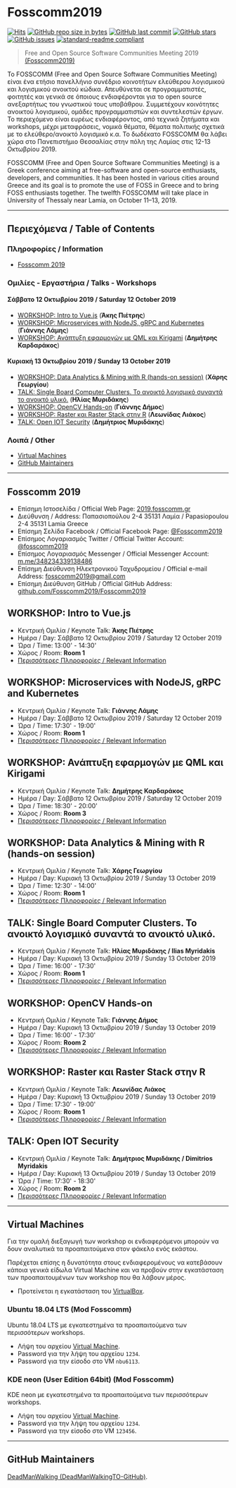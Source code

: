 # Fosscomm2019
[![Hits](https://hits.sh/github.com/Fosscomm2019/Fosscomm2019.svg?style=plastic&label=HitCount)](../../)
[![GitHub repo size in bytes](https://img.shields.io/github/repo-size/Fosscomm2019/Fosscomm2019.svg)](../../)
[![GitHub last commit](https://img.shields.io/github/last-commit/Fosscomm2019/Fosscomm2019.svg)](../../)
[![GitHub stars](https://img.shields.io/github/stars/Fosscomm2019/Fosscomm2019.svg)](../../stargazers)
[![GitHub issues](https://img.shields.io/github/issues/Fosscomm2019/Fosscomm2019.svg)](../../issues)
[![standard-readme compliant](https://img.shields.io/badge/readme%20style-standard-brightgreen.svg)](./README.md)

>Free and Open Source Software Communities Meeting 2019 [(Fosscomm2019)](https://2019.fosscomm.gr/)

Το FOSSCOMM (Free and Open Source Software Communities Meeting) είναι ένα ετήσιο πανελλήνιο συνέδριο κοινοτήτων ελεύθερου λογισμικού και λογισμικού ανοικτού κώδικα. Απευθύνεται σε προγραμματιστές, φοιτητές και γενικά σε όποιους ενδιαφέρονται για το open source ανεξαρτήτως του γνωστικού τους υποβάθρου. Συμμετέχουν κοινότητες ανοικτού λογισμικού, ομάδες προγραμματιστών και συντελεστών έργων. Το περιεχόμενο είναι ευρέως ενδιαφέροντος, από τεχνικά ζητήματα και workshops, μέχρι μεταφράσεις, νομικά θέματα, θέματα πολιτικής σχετικά με το ελεύθερο/ανοικτό λογισμικό κ.α. Το δωδέκατο FOSSCOMM θα λάβει χώρα στο Πανεπιστήμιο Θεσσαλίας στην πόλη της Λαμίας στις 12-13 Οκτωβρίου 2019.

FOSSCOMM (Free and Open Source Software Communities Meeting) is a Greek conference aiming at free-software and open-source enthusiasts, developers, and communities. It has been hosted in various cities around Greece and its goal is to promote the use of FOSS in Greece and to bring FOSS enthusiasts together. The twelfth FOSSCOMM will take place in University of Thessaly near Lamia, on October 11–13, 2019.

---
## Περιεχόμενα / Table of Contents
### Πληροφορίες / Information
- [Fosscomm 2019](#fosscomm-2019)
### Ομιλίες - Εργαστήρια / Talks - Workshops
#### Σάββατο 12 Οκτωβρίου 2019 / Saturday 12 October 2019
- [WORKSHOP: Intro to Vue.js](#workshop-intro-to-vuejs) (**Άκης Πιέτρης**)
- [WORKSHOP: Microservices with NodeJS, gRPC and Kubernetes](#workshop-microservices-with-nodejs-grpc-and-kubernetes) (**Γιάννης Λάμης**)
- [WORKSHOP: Ανάπτυξη εφαρμογών με QML και Kirigami](#workshop-ανάπτυξη-εφαρμογών-με-qml-και-kirigami) (**Δημήτρης Καρδαράκος**)
#### Κυριακή 13 Οκτωβρίου 2019 / Sunday 13 October 2019
- [WORKSHOP: Data Analytics & Mining with R (hands-on session)](#workshop-data-analytics--mining-with-r-hands-on-session) (**Χάρης Γεωργίου**)
- [TALK: Single Board Computer Clusters. Το ανοικτό λογισμικό συναντά το ανοικτό υλικό.](#talk-single-board-computer-clusters-το-ανοικτό-λογισμικό-συναντά-το-ανοικτό-υλικό) (**Ηλίας Μυριδάκης**)
- [WORKSHOP: OpenCV Hands-on](#workshop-opencv-hands-on) (**Γιάννης Δήμος**)
- [WORKSHOP: Raster και Raster Stack στην R](#workshop-raster-και-raster-stack-στην-r) (**Λεωνίδας Λιάκος**)
- [TALK: Open IOT Security](#talk-open-iot-security) (**Δημήτριος Μυριδάκης**)
### Λοιπά / Other
- [Virtual Machines](#virtual-machines)
- [GitHub Maintainers](#github-maintainers)

---

## Fosscomm 2019
- Επίσημη Iστοσελίδα / Official Web Page: [2019.fosscomm.gr](https://2019.fosscomm.gr/)
- Διεύθυνση / Address: Παπασιοπούλου 2-4 35131 Λαμία / Papasiopoulou 2-4 35131 Lamia Greece
- Επίσημη Σελίδα Facebook / Official Facebook Page: [@Fosscomm2019](https://www.facebook.com/Fosscomm-2019-348234339138486/)
- Επίσημος Λογαριασμός Twitter / Official Twitter Account: [@fosscomm2019](https://twitter.com/fosscomm2019)
- Επίσημος Λογαριασμός Messenger / Official Messenger Account: [m.me/348234339138486](https://m.me/348234339138486)
- Επίσημη Διεύθυνση Ηλεκτρονικού Ταχυδρομείου / Official e-mail Address: [fosscomm2019@gmail.com](mailto:fosscomm2019@gmail.com)
- Επίσημη Διεύθυνση GitHub / Official GitHub Address: [github.com/Fosscomm2019/Fosscomm2019](https://github.com/Fosscomm2019/Fosscomm2019)

## WORKSHOP: Intro to Vue.js
- Κεντρική Ομιλία / Keynote Talk: **Άκης Πιέτρης**
- Ημέρα / Day: Σάββατο 12 Οκτωβρίου 2019 / Saturday 12 October 2019
- Ώρα / Time: 13:00' - 14:30'
- Χώρος / Room:  **Room 1**
- [Περισσότερες Πληροφορίες / Relevant Information](./WORKSHOP%20Intro%20to%20Vue.js)

## WORKSHOP: Microservices with NodeJS, gRPC and Kubernetes
- Κεντρική Ομιλία / Keynote Talk: **Γιάννης Λάμης**
- Ημέρα / Day: Σάββατο 12 Οκτωβρίου 2019 / Saturday 12 October 2019
- Ώρα / Time: 17:30' - 19:00'
- Χώρος / Room:  **Room 1**
- [Περισσότερες Πληροφορίες / Relevant Information](./WORKSHOP%20Microservices%20with%20NodeJS,%20gRPC%20and%20Kubernetes)

## WORKSHOP: Ανάπτυξη εφαρμογών με QML και Kirigami
- Κεντρική Ομιλία / Keynote Talk: **Δημήτρης Καρδαράκος**
- Ημέρα / Day: Σάββατο 12 Οκτωβρίου 2019 / Saturday 12 October 2019
- Ώρα / Time: 18:30' - 20:00'
- Χώρος / Room:  **Room 3**
- [Περισσότερες Πληροφορίες / Relevant Information](./WORKSHOP%20Ανάπτυξη%20εφαρμογών%20με%20QML%20και%20Kirigami)

## WORKSHOP: Data Analytics & Mining with R (hands-on session)
- Κεντρική Ομιλία / Keynote Talk: **Χάρης Γεωργίου**
- Ημέρα / Day: Κυριακή 13 Οκτωβρίου 2019 / Sunday 13 October 2019
- Ώρα / Time: 12:30' - 14:00'
- Χώρος / Room:  **Room 1**
- [Περισσότερες Πληροφορίες / Relevant Information](./WORKSHOP%20Data%20Analytics%20%26%20Mining%20with%20R%20(hands-on%20session))

## TALK: Single Board Computer Clusters. Το ανοικτό λογισμικό συναντά το ανοικτό υλικό.
- Κεντρική Ομιλία / Keynote Talk: **Ηλίας Μυριδάκης / Ilias Myridakis**
- Ημέρα / Day: Κυριακή 13 Οκτωβρίου 2019 / Sunday 13 October 2019
- Ώρα / Time: 16:00' - 17:30'
- Χώρος / Room:  **Room 1**
- [Περισσότερες Πληροφορίες / Relevant Information](./TALK%20Single%20Board%20Computer%20Clusters.%20Το%20ανοικτό%20λογισμικό%20συναντά%20το%20ανοικτό%20υλικό.)

## WORKSHOP: OpenCV Hands-on
- Κεντρική Ομιλία / Keynote Talk: **Γιάννης Δήμος**
- Ημέρα / Day: Κυριακή 13 Οκτωβρίου 2019 / Sunday 13 October 2019
- Ώρα / Time: 16:00' - 17:30'
- Χώρος / Room:  **Room 2**
- [Περισσότερες Πληροφορίες / Relevant Information](./TALK%20Single%20Board%20Computer%20Clusters.%20Το%20ανοικτό%20λογισμικό%20συναντά%20το%20ανοικτό%20υλικό.)

## WORKSHOP: Raster και Raster Stack στην R
- Κεντρική Ομιλία / Keynote Talk: **Λεωνίδας Λιάκος**
- Ημέρα / Day: Κυριακή 13 Οκτωβρίου 2019 / Sunday 13 October 2019
- Ώρα / Time: 17:30' - 19:00'
- Χώρος / Room:  **Room 1**
- [Περισσότερες Πληροφορίες / Relevant Information](https://github.com/kokkytos/rworkshop/tree/1e76b9ebe4424147ab51bb2022829d922f49c6af)

## TALK: Open IOT Security
- Κεντρική Ομιλία / Keynote Talk: **Δημήτριος Μυριδάκης / Dimitrios Myridakis**
- Ημέρα / Day: Κυριακή 13 Οκτωβρίου 2019 / Sunday 13 October 2019
- Ώρα / Time: 17:30' - 18:30'
- Χώρος / Room:  **Room 2**
- [Περισσότερες Πληροφορίες / Relevant Information](./TALK%20Open%20IOT%20Security)

---

## Virtual Machines
Για την ομαλή διεξαγωγή των workshop οι ενδιαφερόμενοι μπορούν να δουν αναλυτικά τα προαπαιτούμενα στον φάκελο ενός εκάστου.

Παρέχεται επίσης η δυνατότητα στους ενδιαφερομένους να κατεβάσουν κάποια γενικά είδωλα Virtual Machine και να προβούν στην εγκατάσταση των προαπαιτουμένων των workshop που θα λάβουν μέρος.

* Προτείνεται η εγκατάσταση του [VirtualBox](https://www.virtualbox.org/).

### Ubuntu 18.04 LTS (Mod Fosscomm)
Ubuntu 18.04 LTS με εγκατεστημένα τα προαπαιτούμενα των περισσότερων workshops.
* Λήψη του αρχείου [Virtual Machine](https://nc.dib.uth.gr/index.php/s/GtRHLqYXw9Xsd7z).
* Password για την λήψη του αρχείου `1234`.
* Password για την είσοδο στο VM `nbu6113`.

### KDE neon (User Edition 64bit) (Mod Fosscomm)
KDE neon με εγκατεστημένα τα προαπαιτούμενα των περισσότερων workshops.
* Λήψη του αρχείου [Virtual Machine](https://nc.dib.uth.gr/index.php/s/xGLqyLBeKTzPEBB).
* Password για την λήψη του αρχείου `1234`.
* Password για την είσοδο στο VM `123456`.

---

## GitHub Maintainers
[DeadManWalking (DeadManWalkingTO-GitHub)](https://github.com/DeadManWalkingTO).
